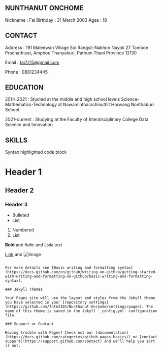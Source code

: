 ## NUNTHANUT ONCHOME
Nickname : Fai
Birthday : 31 March 2003
Ages : 18


## CONTACT
Address : 191 Maleewan Village  Soi Rangsit-Nakhon Nayok 27  Tambon Prachathipat, Amphoe Thanyaburi, Pathum Thani Province 12130

Email : fai7215@gmail.com

Phone : 0881234445

## EDUCATION
2014-2021 : Studied at the middle and high school levels Science-Mathematics-Technology at Nawamintharachinuthit Horwang Nonthaburi School

2021-current : Studying at the Faculty of Interdisciplinary College  Data Science and Innovation

## SKILLS


Syntax highlighted code block

# Header 1
## Header 2
### Header 3

- Bulleted
- List

1. Numbered
2. List

**Bold** and _Italic_ and `Code` text

[Link](url) and ![Image](src)
```

For more details see [Basic writing and formatting syntax](https://docs.github.com/en/github/writing-on-github/getting-started-with-writing-and-formatting-on-github/basic-writing-and-formatting-syntax).

### Jekyll Themes

Your Pages site will use the layout and styles from the Jekyll theme you have selected in your [repository settings](https://github.com/fntn3103/Nunthanut-Onchome/settings/pages). The name of this theme is saved in the Jekyll `_config.yml` configuration file.

### Support or Contact

Having trouble with Pages? Check out our [documentation](https://docs.github.com/categories/github-pages-basics/) or [contact support](https://support.github.com/contact) and we’ll help you sort it out.

